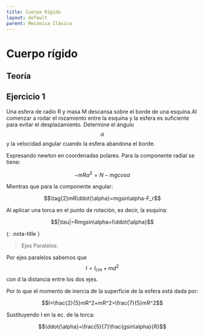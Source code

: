 ```yaml
---
title: Cuerpo Rígido
layout: default
parent: Mecánica Clásica
---
```

# Cuerpo rígido

## Teoría

## Ejercicio 1

Una esfera de radio R y masa M descansa sobre el borde de una esquina.Al comenzar a rodar el rozamiento entre la esquina y la esfera es suficiente para evitar el desplazamiento. Determine el ángulo $$\alpha$$ y la velocidad angular cuando la esfera abandona el borde.

Expresando newton en coordenadas polares. Para la componente radial se tiene:

$$\tag{1}-mR\dot{\alpha}^2=N-mgcos\alpha$$ 

Mientras que para la componente angular:

$$\tag{2}mR\ddot{\alpha}=mgsin\alpha-F_r$$

Al aplicar una torca en el punto de rotación, es decir, la esquina:

$$|\tau|=Rmgsin\alpha=I\ddot{\alpha}$$ 

{: .nota-title }
> Ejes Paralelos:
>
>
Por ejes paralelos sabemos que $$I=I_{cm}+md^2$$ con d la distancia entre los dos ejes. 

Por lo que el momento de inercia de la superficie de la esfera está dada por:

$$I=\frac{2}{5}mR^2+mR^2=\frac{7}{5}mR^2$$

Sustituyendo I en la ec. de la torca:

$$\ddot{\alpha}=\frac{5}{7}\frac{gsin\alpha}{R}$$
